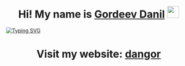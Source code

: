 <h1 align="center">Hi! My name is <a href="https://dangor220.github.io/" target="_blank">Gordeev Danil</a> 
<img src="https://github.com/blackcater/blackcater/raw/main/images/Hi.gif" height="32"/></h1>

[![Typing SVG](https://readme-typing-svg.herokuapp.com?size=30&duration=4000&color=CB504C&center=true&width=820&lines=I'm%20a%20frontend%20developer)](https://git.io/typing-svg)

<h1 align="center">Visit my website: <a href="https://dangor.ru/" target="_blank">dangor</a> 